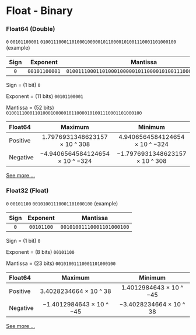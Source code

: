 # Float - Binary

### Float64 (Double)

`0` `00101100001` `0100111000110100010000010110000101001110001101000100` (example)

| Sign  | Exponent      | Mantissa                                               |
| :---: | :-----------: | :----------------------------------------------------: |
| `0`   | `00101100001` | `0100111000110100010000010110000101001110001101000100` |

Sign     = (1 bit) `0`

Exponent = (11 bits) `00101100001`

Mantissa = (52 bits) `0100111000110100010000010110000101001110001101000100`

| Float64  | Maximum                         | Minimum                        |
| :------- | :-----------------------------: | :----------------------------: |
| Positive | 1.7976931348623157 × 10 ^ 308   | 4.9406564584124654 × 10 ^ −324 |
| Negative | −4.9406564584124654 × 10 ^ −324 | −1.7976931348623157 × 10 ^ 308 |

[See more ...](https://en.wikipedia.org/wiki/Double-precision_floating-point_format)

### Float32 (Float)

`0` `00101100` `00101001110001101000100` (example)

| Sign  | Exponent   | Mantissa                  |
| :---: | :--------: | :-----------------------: |
| `0`   | `00101100` | `00101001110001101000100` |

Sign     = (1 bit) `0`

Exponent = (8 bits) `00101100`

Mantissa = (23 bits) `00101001110001101000100`

| Float64  | Maximum                  | Minimum                 |
| :------- | :----------------------: | :---------------------: |
| Positive | 3.4028234664 × 10 ^ 38   | 1.4012984643 × 10 ^ −45 |
| Negative | −1.4012984643 × 10 ^ −45 | −3.4028234664 × 10 ^ 38 |

[See more ...](https://en.wikipedia.org/wiki/Single-precision_floating-point_format)
